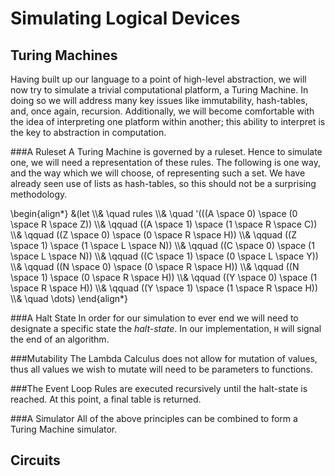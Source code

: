 Simulating Logical Devices
==========================
Turing Machines
---------------
Having built up our language to a point of high-level abstraction, we will now try to simulate a trivial computational platform, a Turing Machine. In doing so we will address many key issues like immutability, hash-tables, and, once again, recursion. Additionally, we will become comfortable with the idea of interpreting one platform within another; this ability to interpret is the key to abstraction in computation.

###A Ruleset
A Turing Machine is governed by a ruleset. Hence to simulate one, we will need a representation of these rules. The following is one way, and the way which we will choose, of representing such a set. We have already seen use of lists as hash-tables, so this should not be a surprising methodology.

<div>
\begin{align*}
&(let 
\\& \quad rules
\\& \quad '(((A \space 0) \space (0 \space R \space Z))
\\& \qquad  ((A \space 1) \space (1 \space R \space C))
\\& \qquad  ((Z \space 0) \space (0 \space R \space H))
\\& \qquad  ((Z \space 1) \space (1 \space L \space N))
\\& \qquad  ((C \space 0) \space (1 \space L \space N))
\\& \qquad  ((C \space 1) \space (0 \space L \space Y))
\\& \qquad  ((N \space 0) \space (0 \space R \space H))
\\& \qquad  ((N \space 1) \space (0 \space R \space H))
\\& \qquad  ((Y \space 0) \space (1 \space R \space H))
\\& \qquad  ((Y \space 1) \space (1 \space R \space H))
\\& \quad \dots)
\end{align*}
</div>

###A Halt State
In order for our simulation to ever end we will need to designate a specific state the *halt-state*. In our implementation, `H` will signal the end of an algorithm.

###Mutability
The Lambda Calculus does not allow for mutation of values, thus all values we wish to mutate will need to be parameters to functions.

###The Event Loop
Rules are executed recursively until the halt-state is reached. At this point, a final table is returned.

###A Simulator
All of the above principles can be combined to form a Turing Machine simulator.

Circuits
--------